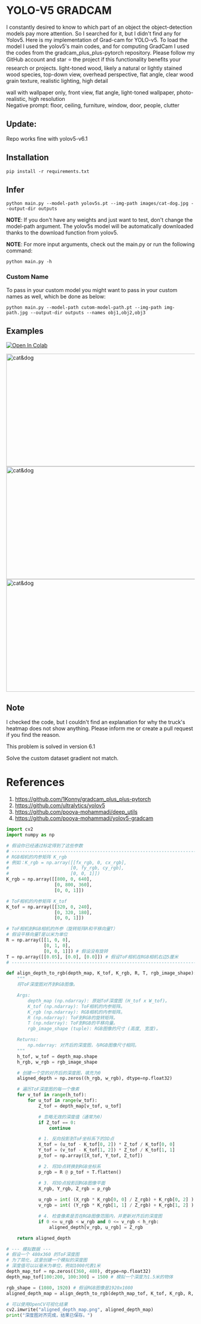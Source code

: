 # YOLO-V5 GRADCAM

I constantly desired to know to which part of an object the object-detection models pay more attention. So I searched for it, but I didn't find any for Yolov5.
Here is my implementation of Grad-cam for YOLO-v5. To load the model I used the yolov5's main codes, and for computing GradCam I used the codes from the gradcam_plus_plus-pytorch repository.
Please follow my GitHub account and star ⭐ the project if this functionality benefits your research or projects.
light-toned wood, likely a natural or lightly stained wood species, top-down view, overhead perspective, flat angle, clear wood grain texture, realistic lighting, high detail


wall with wallpaper only, front view, flat angle, light-toned wallpaper, photo-realistic, high resolution  
Negative prompt: floor, ceiling, furniture, window, door, people, clutter

## Update:
Repo works fine with yolov5-v6.1


## Installation
`pip install -r requirements.txt`

## Infer
`python main.py --model-path yolov5s.pt --img-path images/cat-dog.jpg --output-dir outputs`

**NOTE**: If you don't have any weights and just want to test, don't change the model-path argument. The yolov5s model will be automatically downloaded thanks to the download function from yolov5. 

**NOTE**: For more input arguments, check out the main.py or run the following command:

```python main.py -h```

### Custom Name
To pass in your custom model you might want to pass in your custom names as well, which be done as below:
```
python main.py --model-path cutom-model-path.pt --img-path img-path.jpg --output-dir outputs --names obj1,obj2,obj3 
```
## Examples
[![Open In Colab](https://colab.research.google.com/assets/colab-badge.svg)](https://colab.research.google.com/github/pooya-mohammadi/yolov5-gradcam/blob/master/main.ipynb)

<img src="https://raw.githubusercontent.com/pooya-mohammadi/yolov5-gradcam/master/outputs/eagle-res.jpg" alt="cat&dog" height="300" width="1200">
<img src="https://raw.githubusercontent.com/pooya-mohammadi/yolov5-gradcam/master/outputs/cat-dog-res.jpg" alt="cat&dog" height="300" width="1200">
<img src="https://raw.githubusercontent.com/pooya-mohammadi/yolov5-gradcam/master/outputs/dog-res.jpg" alt="cat&dog" height="300" width="1200">

## Note
I checked the code, but I couldn't find an explanation for why the truck's heatmap does not show anything. Please inform me or create a pull request if you find the reason.

This problem is solved in version 6.1

Solve the custom dataset gradient not match.

# References
1. https://github.com/1Konny/gradcam_plus_plus-pytorch
2. https://github.com/ultralytics/yolov5
3. https://github.com/pooya-mohammadi/deep_utils
4. https://github.com/pooya-mohammadi/yolov5-gradcam




```python
import cv2
import numpy as np

# 假设你已经通过标定得到了这些参数
# --------------------------------------------------------------------------
# RGB相机的内参矩阵 K_rgb
# 例如：K_rgb = np.array([[fx_rgb, 0, cx_rgb],
#                       [0, fy_rgb, cy_rgb],
#                       [0, 0, 1]])
K_rgb = np.array([[800, 0, 640],
                  [0, 800, 360],
                  [0, 0, 1]])

# ToF相机的内参矩阵 K_tof
K_tof = np.array([[320, 0, 240],
                  [0, 320, 180],
                  [0, 0, 1]])

# ToF相机到RGB相机的外参（旋转矩阵R和平移向量T）
# 假设平移向量T是以米为单位
R = np.array([[1, 0, 0],
              [0, 1, 0],
              [0, 0, 1]]) # 假设没有旋转
T = np.array([[0.05], [0.0], [0.0]]) # 假设ToF相机在RGB相机右边5厘米
# --------------------------------------------------------------------------

def align_depth_to_rgb(depth_map, K_tof, K_rgb, R, T, rgb_image_shape):
    """
    将ToF深度图对齐到RGB图像。

    Args:
        depth_map (np.ndarray): 原始ToF深度图 (H_tof x W_tof)。
        K_tof (np.ndarray): ToF相机的内参矩阵。
        K_rgb (np.ndarray): RGB相机的内参矩阵。
        R (np.ndarray): ToF到RGB的旋转矩阵。
        T (np.ndarray): ToF到RGB的平移向量。
        rgb_image_shape (tuple): RGB图像的尺寸 (高度, 宽度)。

    Returns:
        np.ndarray: 对齐后的深度图，与RGB图像尺寸相同。
    """
    h_tof, w_tof = depth_map.shape
    h_rgb, w_rgb = rgb_image_shape

    # 创建一个空的对齐后的深度图，填充为0
    aligned_depth = np.zeros((h_rgb, w_rgb), dtype=np.float32)

    # 遍历ToF深度图的每一个像素
    for v_tof in range(h_tof):
        for u_tof in range(w_tof):
            Z_tof = depth_map[v_tof, u_tof]

            # 忽略无效的深度值（通常为0）
            if Z_tof == 0:
                continue

            # 1. 反向投影到ToF坐标系下的3D点
            X_tof = (u_tof - K_tof[0, 2]) * Z_tof / K_tof[0, 0]
            Y_tof = (v_tof - K_tof[1, 2]) * Z_tof / K_tof[1, 1]
            p_tof = np.array([X_tof, Y_tof, Z_tof])

            # 2. 将3D点转换到RGB坐标系
            p_rgb = R @ p_tof + T.flatten()

            # 3. 将3D点投影回RGB图像平面
            X_rgb, Y_rgb, Z_rgb = p_rgb
            
            u_rgb = int( (X_rgb * K_rgb[0, 0] / Z_rgb) + K_rgb[0, 2] )
            v_rgb = int( (Y_rgb * K_rgb[1, 1] / Z_rgb) + K_rgb[1, 2] )

            # 4. 检查像素是否在RGB图像范围内，并更新对齐后的深度图
            if 0 <= u_rgb < w_rgb and 0 <= v_rgb < h_rgb:
                aligned_depth[v_rgb, u_rgb] = Z_rgb

    return aligned_depth

# --- 模拟数据 ---
# 假设一个 480x360 的ToF深度图
# 为了简化，这里创建一个模拟的深度图
# 深度值可以以毫米为单位，例如1000代表1米
depth_map_tof = np.zeros((360, 480), dtype=np.float32)
depth_map_tof[100:200, 100:300] = 1500 # 模拟一个深度为1.5米的物体

rgb_shape = (1080, 1920) # 假设RGB图像是1920x1080
aligned_depth_map = align_depth_to_rgb(depth_map_tof, K_tof, K_rgb, R, T, rgb_shape)

# 可以使用OpenCV可视化结果
cv2.imwrite("aligned_depth_map.png", aligned_depth_map)
print("深度图对齐完成，结果已保存。")
